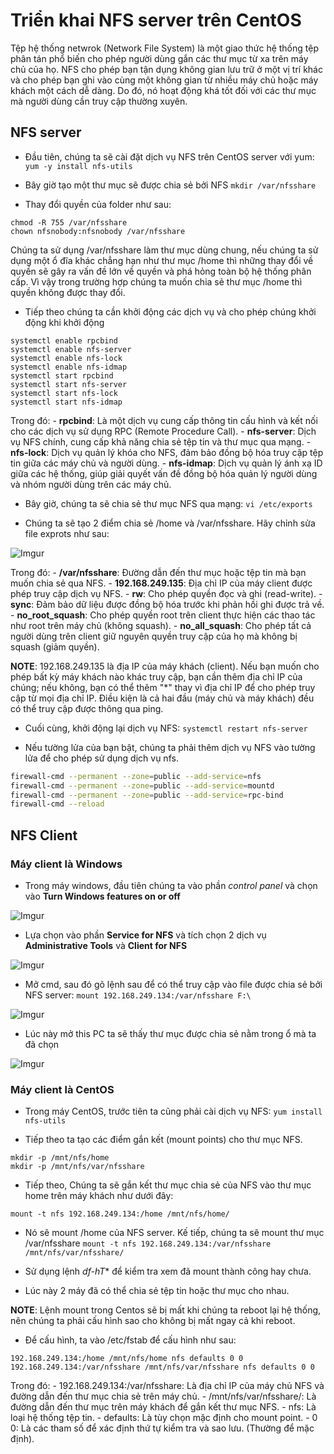 # Triển khai NFS server trên CentOS

Tệp hệ thống netwrok (Network File System) là một giao thức hệ thống tệp phân tán phổ biến cho phép người dùng gắn các thư mục từ xa trên máy chủ của họ. NFS cho phép bạn tận dụng không gian lưu trữ ở một vị trí khác và cho phép bạn ghi vào cùng một không gian từ nhiều máy chủ hoặc máy khách một cách dễ dàng. Do đó, nó hoạt động khá tốt đối với các thư mục mà người dùng cần truy cập thường xuyên.

## NFS server
- Đầu tiên, chúng ta sẽ cài đặt dịch vụ NFS trên CentOS server với yum: 
```yum -y install nfs-utils```

- Bây giờ tạo một thư mục sẽ được chia sẻ bởi NFS
```mkdir /var/nfsshare```

- Thay đổi quyền của folder như sau: 
```
chmod -R 755 /var/nfsshare
chown nfsnobody:nfsnobody /var/nfsshare
```
Chúng ta sử dụng /var/nfsshare làm thư mục dùng chung, nếu chúng ta sử dụng một ổ đĩa khác chẳng hạn như thư mục /home thì những thay đổi về quyền sẽ gây ra vấn đề lớn về quyền và phá hỏng toàn bộ hệ thống phân cấp. Vì vậy trong trường hợp chúng ta muốn chia sẻ thư mục /home thì quyền không được thay đổi.

- Tiếp theo chúng ta cần khởi động các dịch vụ và cho phép chúng khởi động khi khởi động 
```
systemctl enable rpcbind
systemctl enable nfs-server
systemctl enable nfs-lock
systemctl enable nfs-idmap
systemctl start rpcbind
systemctl start nfs-server
systemctl start nfs-lock
systemctl start nfs-idmap
```
Trong đó: 
	- **rpcbind**: Là một dịch vụ cung cấp thông tin cấu hình và kết nối cho các dịch vụ sử dụng RPC (Remote Procedure Call).
	- **nfs-server**: Dịch vụ NFS chính, cung cấp khả năng chia sẻ tệp tin và thư mục qua mạng.
	- **nfs-lock**: Dịch vụ quản lý khóa cho NFS, đảm bảo đồng bộ hóa truy cập tệp tin giữa các máy chủ và người dùng.
	- **nfs-idmap**: Dịch vụ quản lý ánh xạ ID giữa các hệ thống, giúp giải quyết vấn đề đồng bộ hóa quản lý người dùng và nhóm người dùng trên các máy chủ.

- Bây giờ, chúng ta sẽ chia sẻ thư mục NFS qua mạng:
```vi /etc/exports```

- Chúng ta sẽ tạo 2 điểm chia sẻ /home và /var/nfsshare. Hãy chỉnh sửa file exprots như sau: 

![Imgur](https://i.imgur.com/mEdolMZ.png)

Trong đó: 
	- **/var/nfsshare**: Đường dẫn đến thư mục hoặc tệp tin mà bạn muốn chia sẻ qua NFS.
	- **192.168.249.135**: Địa chỉ IP của máy client được phép truy cập dịch vụ NFS.
	- **rw**: Cho phép quyền đọc và ghi (read-write).
	- **sync**: Đảm bảo dữ liệu được đồng bộ hóa trước khi phản hồi ghi được trả về.
	- **no_root_squash**: Cho phép quyền root trên client thực hiện các thao tác như root trên máy chủ (không squash).
	- **no_all_squash**: Cho phép tất cả người dùng trên client giữ nguyên quyền truy cập của họ mà không bị squash (giảm quyền).

**NOTE**: 192.168.249.135 là địa IP của máy khách (client). Nếu bạn muốn cho phép bất kỳ máy khách nào khác truy cập, bạn cần thêm địa chỉ IP của chúng; nếu không, bạn có thể thêm "*" thay vì địa chỉ IP để cho phép truy cập từ mọi địa chỉ IP.
Điều kiện là cả hai đầu (máy chủ và máy khách) đều có thể truy cập được thông qua ping. 

- Cuối cùng, khởi động lại dịch vụ NFS:
```systemctl restart nfs-server```

- Nếu tường lửa của bạn bật, chúng ta phải thêm dịch vụ NFS vào tường lửa để cho phép sử dụng dịch vụ nfs.
```sh
firewall-cmd --permanent --zone=public --add-service=nfs
firewall-cmd --permanent --zone=public --add-service=mountd
firewall-cmd --permanent --zone=public --add-service=rpc-bind
firewall-cmd --reload
```

## NFS Client
### Máy client là Windows
- Trong máy windows, đầu tiên chúng ta vào phần *control panel* và chọn vào **Turn Windows features on or off**

![Imgur](https://i.imgur.com/UEHgHGd.png)

- Lựa chọn vào phần **Service for NFS** và tích chọn 2 dịch vụ **Administrative Tools** và **Client for NFS**

![Imgur](https://i.imgur.com/2s6VUup.png)

- Mở cmd, sau đó gõ lệnh sau để có thể truy cập vào file được chia sẻ bởi NFS server:
```mount 192.168.249.134:/var/nfsshare F:\```

![Imgur](https://i.imgur.com/l3WNiLk.png)

- Lúc này mở this PC ta sẽ thấy thư mục được chia sẻ nằm trong ổ mà ta đã chọn 

![Imgur](https://i.imgur.com/txjAKXz.png)


### Máy client là CentOS
- Trong máy CentOS, trước tiên ta cũng phải cài dịch vụ NFS:
```yum install nfs-utils```

- Tiếp theo ta tạo các điểm gắn kết (mount points) cho thư mục NFS. 
```
mkdir -p /mnt/nfs/home
mkdir -p /mnt/nfs/var/nfsshare
```
- Tiếp theo, Chúng ta sẽ gắn kết thư mục chia sẻ của NFS vào thư mục home trên máy khách như dưới đây:
```
mount -t nfs 192.168.249.134:/home /mnt/nfs/home/
```
- Nó sẽ mount /home của NFS server. Kế tiếp, chúng ta sẽ mount thư mục /var/nfsshare
```mount -t nfs 192.168.249.134:/var/nfsshare /mnt/nfs/var/nfsshare/```

- Sử dụng lệnh *df-hT** để kiểm tra xem đã mount thành công hay chưa. 
- Lúc này 2 máy đã có thể chia sẻ tệp tin hoặc thư mục cho nhau. 

**NOTE**: Lệnh mount trong Centos sẽ bị mất khi chúng ta reboot lại hệ thống, nên chúng ta phải cấu hình sao cho không bị mất ngay cả khi reboot. 
- Để cấu hình, ta vào /etc/fstab để cấu hình như sau: 
```
192.168.249.134:/home /mnt/nfs/home nfs defaults 0 0
192.168.249.134:/var/nfsshare /mnt/nfs/var/nfsshare nfs defaults 0 0
```
Trong đó: 
	- 192.168.249.134:/var/nfsshare: Là địa chỉ IP của máy chủ NFS và đường dẫn đến thư mục chia sẻ trên máy chủ.
	- /mnt/nfs/var/nfsshare/: Là đường dẫn đến thư mục trên máy khách để gắn kết thư mục NFS.
	- nfs: Là loại hệ thống tệp tin.
	- defaults: Là tùy chọn mặc định cho mount point.
	- 0 0: Là các tham số để xác định thứ tự kiểm tra và sao lưu. (Thường để mặc định).